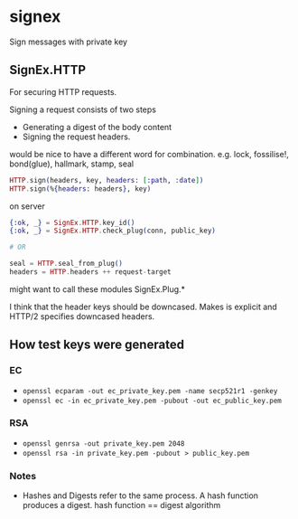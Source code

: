 # signex
Sign messages with private key

## SignEx.HTTP

For securing HTTP requests.

Signing a request consists of two steps

- Generating a digest of the body content
- Signing the request headers.

would be nice to have a different word for combination.
e.g. lock, fossilise!, bond(glue), hallmark, stamp, seal

```elixir
HTTP.sign(headers, key, headers: [:path, :date])
HTTP.sign(%{headers: headers}, key)
```

on server
```elixir
{:ok, _} = SignEx.HTTP.key_id()
{:ok, _} = SignEx.HTTP.check_plug(conn, public_key)

# OR

seal = HTTP.seal_from_plug()
headers = HTTP.headers ++ request-target

```
might want to call these modules SignEx.Plug.*

I think that the header keys should be downcased.
Makes is explicit and HTTP/2 specifies downcased headers.

## How test keys were generated

### EC

* `openssl ecparam -out ec_private_key.pem -name secp521r1 -genkey`
* `openssl ec -in ec_private_key.pem -pubout -out ec_public_key.pem`

### RSA

* `openssl genrsa -out private_key.pem 2048`
* `openssl rsa -in private_key.pem -pubout > public_key.pem`

### Notes

- Hashes and Digests refer to the same process.
  A hash function produces a digest. hash function == digest algorithm
